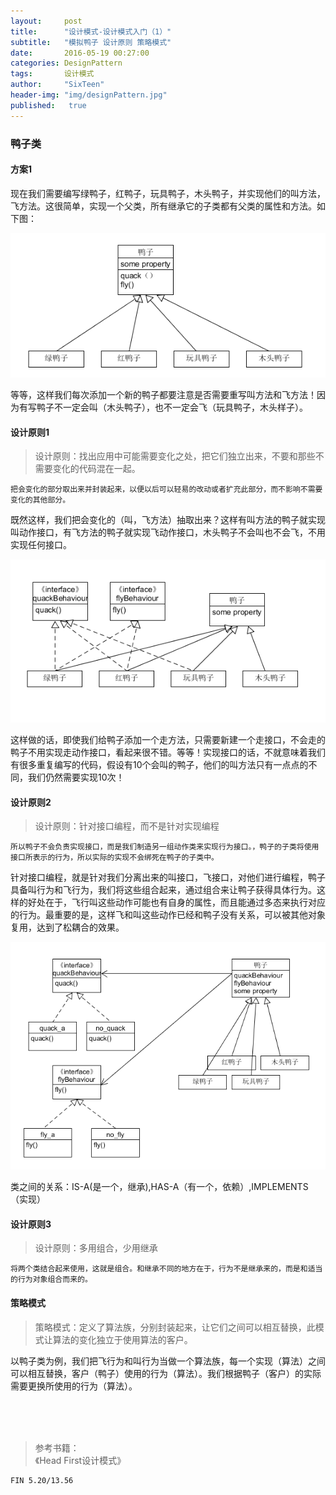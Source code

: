 ```yaml
---
layout:     post
title:      "设计模式-设计模式入门（1）"
subtitle:   "模拟鸭子 设计原则 策略模式"
date:       2016-05-19 00:27:00
categories: DesignPattern
tags:       设计模式
author:     "SixTeen"
header-img: "img/designPattern.jpg"
published:   true
---
```


### 鸭子类

#### 方案1

现在我们需要编写绿鸭子，红鸭子，玩具鸭子，木头鸭子，并实现他们的叫方法，飞方法。这很简单，实现一个父类，所有继承它的子类都有父类的属性和方法。如下图：

![yazi1](/img/designPattern/1/yazi1.png)

等等，这样我们每次添加一个新的鸭子都要注意是否需要重写叫方法和飞方法！因为有写鸭子不一定会叫（木头鸭子），也不一定会飞（玩具鸭子，木头样子）。

#### 设计原则1

>设计原则：找出应用中可能需要变化之处，把它们独立出来，不要和那些不需要变化的代码混在一起。

	把会变化的部分取出来并封装起来，以便以后可以轻易的改动或者扩充此部分，而不影响不需要变化的其他部分。

既然这样，我们把会变化的（叫，飞方法）抽取出来？这样有叫方法的鸭子就实现叫动作接口，有飞方法的鸭子就实现飞动作接口，木头鸭子不会叫也不会飞，不用实现任何接口。

![yazi2](/img/designPattern/1/yazi2.png)

这样做的话，即使我们给鸭子添加一个走方法，只需要新建一个走接口，不会走的鸭子不用实现走动作接口，看起来很不错。等等！实现接口的话，不就意味着我们有很多重复编写的代码，假设有10个会叫的鸭子，他们的叫方法只有一点点的不同，我们仍然需要实现10次！

#### 设计原则2

>设计原则：针对接口编程，而不是针对实现编程

	所以鸭子不会负责实现接口，而是我们制造另一组动作类来实现行为接口。，鸭子的子类将使用接口所表示的行为，所以实际的实现不会绑死在鸭子的子类中。

针对接口编程，就是针对我们分离出来的叫接口，飞接口，对他们进行编程，鸭子具备叫行为和飞行为，我们将这些组合起来，通过组合来让鸭子获得具体行为。这样的好处在于，飞行叫这些动作可能也有自身的属性，而且能通过多态来执行对应的行为。最重要的是，这样飞和叫这些动作已经和鸭子没有关系，可以被其他对象复用，达到了松耦合的效果。

![yazi3](/img/designPattern/1/yazi3.png)

类之间的关系：IS-A(是一个，继承),HAS-A（有一个，依赖）,IMPLEMENTS（实现）

#### 设计原则3

>设计原则：多用组合，少用继承

	将两个类结合起来使用，这就是组合。和继承不同的地方在于，行为不是继承来的，而是和适当的行为对象组合而来的。

#### 策略模式

>策略模式：定义了算法族，分别封装起来，让它们之间可以相互替换，此模式让算法的变化独立于使用算法的客户。

以鸭子类为例，我们把飞行为和叫行为当做一个算法族，每一个实现（算法）之间可以相互替换，客户（鸭子）使用的行为（算法）。我们根据鸭子（客户）的实际需要更换所使用的行为（算法）。

<br/><br/><br/>

>参考书籍：<br/>《Head First设计模式》

	FIN 5.20/13.56